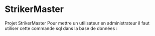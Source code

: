# StrikerMaster
Projet StrikerMaster
Pour mettre un utilisateur en administrateur il faut utiliser cette commande sql dans la base de données : 

